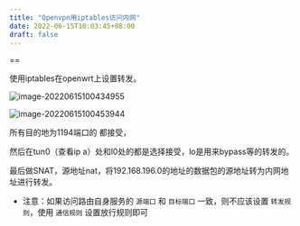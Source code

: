 ```yaml
---
title: "Openvpn用iptables访问内网"
date: 2022-06-15T10:03:45+08:00
draft: false
---
```


==

使用iptables在openwrt上设置转发。

![image-20220615100434955](https://res.cloudinary.com/dbzr1zvpf/image/upload/v1655258678/2022/06/559ee05a1328919cae2a63ed15a872b0.webp)

![image-20220615100453944](https://res.cloudinary.com/dbzr1zvpf/image/upload/v1655258695/2022/06/475c13a2222a528d9b0a208c232a9996.webp)

所有目的地为1194端口的	都接受，

然后在tun0（查看ip a）处和l0处的都是选择接受，lo是用来bypass等的转发的。

最后做SNAT，源地址nat，将192.168.196.0的地址的数据包的源地址转为内网地址进行转发。

- 注意：如果访问路由自身服务的 `源端口` 和 `目标端口` 一致，则不应该设置 `转发规则`，使用 `通信规则` 设置放行规则即可
